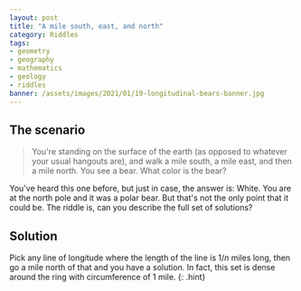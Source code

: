 ```yaml
---
layout: post
title: "A mile south, east, and north"
category: Riddles
tags:
- geometry
- geography
- mathematics
- geology
- riddles
banner: /assets/images/2021/01/19-longitudinal-bears-banner.jpg
---
```


## The scenario

> You're standing on the surface of the earth (as opposed to whatever your usual hangouts are), and walk a mile south, a mile east, and then a mile north. You see a bear. What color is the bear?

You've heard this one before, but just in case, the answer is: <span class=hint>White. You are at the north pole and it was a polar bear</span>. But that's not the only point that it could be. The riddle is, can you describe the full set of solutions?

## Solution

Pick any line of longitude where the length of the line is $1/n$ miles long, then go a mile north of that and you have a solution. In fact, this set is dense around the ring with circumference of 1 mile.
{: .hint}
